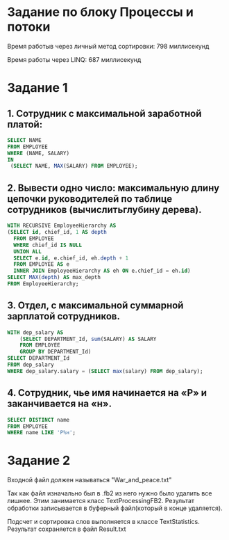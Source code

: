 # Задание по блоку Процессы и потоки
Время работыв через личный метод сортировки: 798 миллисекунд

Время работы через LINQ: 687 миллисекунд


# Задание 1
## 1. Сотрудник с максимальной заработной платой:
```SQL
SELECT NAME
FROM EMPLOYEE
WHERE (NAME, SALARY) 
IN 
 (SELECT NAME, MAX(SALARY) FROM EMPLOYEE);
```

## 2. Вывести одно число: максимальную длину цепочки руководителей по таблице сотрудников (вычислитьглубину дерева).
```SQL
WITH RECURSIVE EmployeeHierarchy AS 
(SELECT id, chief_id, 1 AS depth
  FROM EMPLOYEE
  WHERE chief_id IS NULL
  UNION ALL
  SELECT e.id, e.chief_id, eh.depth + 1
  FROM EMPLOYEE AS e
  INNER JOIN EmployeeHierarchy AS eh ON e.chief_id = eh.id)
SELECT MAX(depth) AS max_depth
FROM EmployeeHierarchy;
```

## 3. Отдел, с максимальной суммарной зарплатой сотрудников.
```SQL
WITH dep_salary AS 
	(SELECT DEPARTMENT_Id, sum(SALARY) AS SALARY
    FROM EMPLOYEE 
	GROUP BY DEPARTMENT_Id)
SELECT DEPARTMENT_Id
FROM dep_salary
WHERE dep_salary.salary = (SELECT max(salary) FROM dep_salary);
```

## 4. Сотрудник, чье имя начинается на «Р» и заканчивается на «н».
```SQL
SELECT DISTINCT name
FROM EMPLOYEE
WHERE name LIKE 'Р%н';
```


# Задание 2

Входной файл должен называться "War_and_peace.txt"

Так как файл изначально был в .fb2 из него нужно было удалить все лишнее. Этим занимается класс TextProcessingFB2. Результат обработки записывается в буферный файл(который в конце удаляется).

Подсчет и сортировка слов выполняется в классе TextStatistics. Результат сохраняется в файл Result.txt
